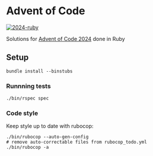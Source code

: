 # Advent of Code

[![2024-ruby](https://github.com/invalidusrname/adventofcode/actions/workflows/2024-ruby.yaml/badge.svg)](https://github.com/invalidusrname/adventofcode/actions/workflows/2024-ruby.yaml)

Solutions for [Advent of Code 2024](https://adventofcode.com/2024) done in Ruby

## Setup

    bundle install --binstubs

### Runnning tests

    ./bin/rspec spec

### Code style

Keep style up to date with rubocop:

    ./bin/rubocop --auto-gen-config
    # remove auto-correctable files from rubocop_todo.yml
    ./bin/rubocop -a
